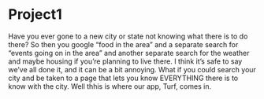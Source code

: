 # Project1

Have you ever gone to a new city or state not knowing what there is to do there? So then you google “food in the area” and a separate search for “events going on in the area” and another separate search for the weather and maybe housing if you’re planning to live there. I think it’s safe to say we’ve all done it, and it can be a bit annoying. What if you could search your city and be taken to a page that lets you know EVERYTHING there is to know with the city. Well thhis is where our app, Turf, comes in.
